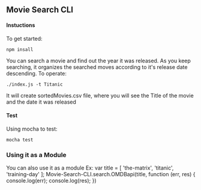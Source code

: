 ## Movie Search CLI

#### Instuctions

To get started: 
 
    npm insall 

You can search a movie and find out the year it was released. As you keep searching, it organizes the searched moves
according to it's release date descending. 
To operate:

    ./index.js -t Titanic 

It will create sortedMovies.csv file, where you will see the Title of the movie and the date it was released

#### Test

Using mocha to test:

    mocha test


### Using it as a Module

You can also use it as a module 
  Ex:
    var title = [
      'the-matrix',
      'titanic',
      'training-day'
    ];
    Movie-Search-CLI.search.OMDBapi(title, function (err, res) {
      console.log(err);
      console.log(res);
    })




  

